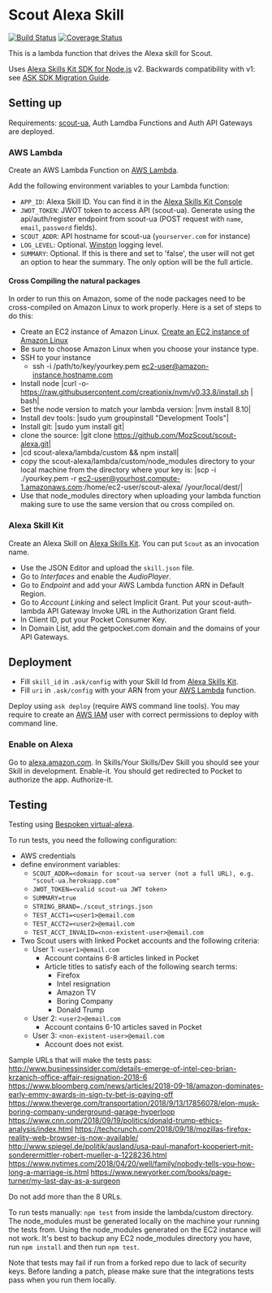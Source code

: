 # Scout Alexa Skill

[![Build Status](https://travis-ci.org/MozScout/scout-alexa.svg?branch=master)](https://travis-ci.org/MozScout/scout-alexa)
[![Coverage Status](https://coveralls.io/repos/github/MozScout/scout-alexa/badge.svg?branch=master)](https://coveralls.io/github/MozScout/scout-alexa?branch=master)

This is a lambda function that drives the Alexa skill for Scout.

Uses [Alexa Skills Kit SDK for Node.js](https://github.com/alexa/alexa-skills-kit-sdk-for-nodejs) v2.
Backwards compatibility with v1: see [ASK SDK Migration Guide](https://github.com/alexa/alexa-skills-kit-sdk-for-nodejs/wiki/ASK-SDK-Migration-Guide).

## Setting up

Requirements: [scout-ua](https://github.com/MozScout/scout-ua), Auth Lamdba Functions and Auth API Gateways are deployed.

### AWS Lambda

Create an AWS Lambda Function on [AWS Lambda](https://console.aws.amazon.com/lambda/).

Add the following environment variables to your Lambda function:

* `APP_ID`: Alexa Skill ID. You can find it in the [Alexa Skills Kit Console](https://developer.amazon.com/alexa/console/ask)
* `JWOT_TOKEN`: JWOT token to access API (scout-ua). Generate using the api/auth/register endpoint from scout-ua (POST request with `name`, `email`, `password` fields).
* `SCOUT_ADDR`: API hostname for scout-ua (`yourserver.com` for instance)
* `LOG_LEVEL`: Optional. [Winston](https://github.com/winstonjs/winston) logging level.
* `SUMMARY`: Optional.  If this is there and set to 'false', the user will not get an option to hear the summary.  The only option will be the full article.

#### Cross Compiling the natural packages

In order to run this on Amazon, some of the node packages need to be cross-compiled on Amazon Linux to work properly. Here is a set of steps to do this:

* Create an EC2 instance of Amazon Linux. [Create an EC2 instance of Amazon Linux](https://docs.aws.amazon.com/AWSEC2/latest/UserGuide/EC2_GetStarted.html)
* Be sure to choose Amazon Linux when you choose your instance type.
* SSH to your instance
  * ssh -i /path/to/key/yourkey.pem ec2-user@amazon-instance.hostname.com
* Install node |curl -o- https://raw.githubusercontent.com/creationix/nvm/v0.33.8/install.sh | bash|
* Set the node version to match your lambda version: |nvm install 8.10|
* Install dev tools: |sudo yum groupinstall "Development Tools"|
* Install git: |sudo yum install git|
* clone the source: |git clone https://github.com/MozScout/scout-alexa.git|
* |cd scout-alexa/lambda/custom && npm install|
* copy the scout-alexa/lambda/custom/node_modules directory to your local machine from the directory where your key is: |scp -i ./yourkey.pem -r ec2-user@yourhost.compute-1.amazonaws.com:/home/ec2-user/scout-alexa/ /your/local/dest/|
* Use that node_modules directory when uploading your lambda function making sure to use the same version that ou cross compiled on.

### Alexa Skill Kit

Create an Alexa Skill on [Alexa Skills Kit](https://developer.amazon.com/alexa/console/ask).
You can put `Scout` as an invocation name.

* Use the JSON Editor and upload the `skill.json` file.
* Go to _Interfaces_ and enable the _AudioPlayer_.
* Go to _Endpoint_ and add your AWS Lambda function ARN in Default Region.
* Go to _Account Linking_ and select Implicit Grant. Put your scout-auth-lambda API Gateway Invoke URL in the Authorization Grant field.
* In Client ID, put your Pocket Consumer Key.
* In Domain List, add the getpocket.com domain and the domains of your API Gateways.

## Deployment

* Fill `skill_id` in `.ask/config` with your Skill Id from [Alexa Skills Kit](https://developer.amazon.com/alexa/console/ask?).
* Fill `uri` in `.ask/config` with your ARN from your [AWS Lambda](https://console.aws.amazon.com/lambda/) function.

Deploy using `ask deploy` (require AWS command line tools). You may require to create an [AWS IAM](https://console.aws.amazon.com/iam/) user with correct permissions to deploy with command line.

### Enable on Alexa

Go to [alexa.amazon.com](https://alexa.amazon.com/).
In Skills/Your Skills/Dev Skill you should see your Skill in development. Enable-it. You should get redirected to Pocket to authorize the app. Authorize-it.

## Testing

Testing using [Bespoken virtual-alexa](https://github.com/bespoken/virtual-alexa).

To run tests, you need the following configuration: 
* AWS credentials
* define environment variables: 
  * `SCOUT_ADDR=<domain for scout-ua server (not a full URL), e.g. "scout-ua.herokuapp.com"`
  * `JWOT_TOKEN=<valid scout-ua JWT token>`
  * `SUMMARY=true`
  * `STRING_BRAND=./scout_strings.json` 
  * `TEST_ACCT1=<user1>@email.com` 
  * `TEST_ACCT2=<user2>@email.com` 
  * `TEST_ACCT_INVALID=<non-existent-user>@email.com` 
* Two Scout users with linked Pocket accounts and the following criteria:
  * User 1: `<user1>@email.com`
    * Account contains 6-8 articles linked in Pocket
    * Article titles to satisfy each of the following search terms:
      * Firefox
      * Intel resignation
      * Amazon TV
      * Boring Company
      * Donald Trump
  * User 2: `<user2>@email.com`
    * Account contains 6-10 articles saved in Pocket
  * User 3: `<non-existent-user>@email.com`
    * Account does not exist.
    
Sample URLs that will make the tests pass:
http://www.businessinsider.com/details-emerge-of-intel-ceo-brian-krzanich-office-affair-resignation-2018-6
https://www.bloomberg.com/news/articles/2018-09-18/amazon-dominates-early-emmy-awards-in-sign-tv-bet-is-paying-off
https://www.theverge.com/transportation/2018/9/13/17856078/elon-musk-boring-company-underground-garage-hyperloop
https://www.cnn.com/2018/09/19/politics/donald-trump-ethics-analysis/index.html
https://techcrunch.com/2018/09/18/mozillas-firefox-reality-web-browser-is-now-available/
http://www.spiegel.de/politik/ausland/usa-paul-manafort-kooperiert-mit-sonderermittler-robert-mueller-a-1228236.html
https://www.nytimes.com/2018/04/20/well/family/nobody-tells-you-how-long-a-marriage-is.html
https://www.newyorker.com/books/page-turner/my-last-day-as-a-surgeon

Do not add more than the 8 URLs.

To run tests manually: `npm test` from inside the lambda/custom directory.  The node_modules must be generated locally on the machine your running the tests from.  Using the node_modules generated on the EC2 instance will not work.  It's best to backup any EC2 node_modules directory you have, run `npm install` and then run `npm test`.

Note that tests may fail if run from a forked repo due to lack of security keys.  Before landing a patch, please make sure that the integrations tests pass when you run them locally.

